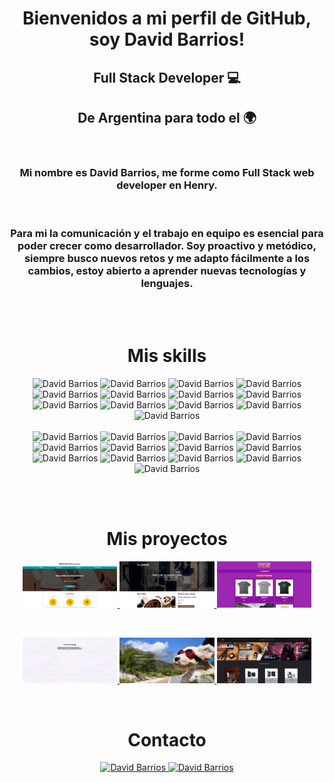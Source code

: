 <h1 align='center'>Bienvenidos a mi perfil de GitHub, soy David Barrios!</h1>

<h2 align="center">Full Stack Developer 💻</h2>
<h2 align="center">De Argentina para todo el 🌍</h2>
<br>
<h3 align="center">Mi nombre es David Barrios, me forme como Full Stack web developer en Henry.</h3><br>
<h3 align="center">
Para mi la comunicación y el trabajo en equipo es esencial para poder crecer como desarrollador. Soy proactivo y metódico, siempre busco nuevos retos y me adapto fácilmente a los cambios, estoy abierto a aprender nuevas tecnologías y lenguajes.
</h3>
<br>
<br>

<h1 align="center">Mis skills</h1>
<p align="center">
<img width="8%" src="https://cdn.jsdelivr.net/gh/devicons/devicon/icons/html5/html5-original-wordmark.svg" alt='David Barrios' />
<img width="8%" src="https://cdn.jsdelivr.net/gh/devicons/devicon/icons/css3/css3-original-wordmark.svg" alt='David Barrios' />
<img width="8%" src="https://cdn.jsdelivr.net/gh/devicons/devicon/icons/javascript/javascript-original.svg" alt='David Barrios' />
<img width="8%" src="https://cdn.jsdelivr.net/gh/devicons/devicon/icons/tailwindcss/tailwindcss-original-wordmark.svg" alt='David Barrios' />
<img width="8%" src="https://cdn.jsdelivr.net/gh/devicons/devicon/icons/bootstrap/bootstrap-original-wordmark.svg" alt='David Barrios' />
<img width="8%" src="https://cdn.jsdelivr.net/gh/devicons/devicon/icons/sass/sass-original.svg" alt='David Barrios' />
<img width="8%" src="https://cdn.jsdelivr.net/gh/devicons/devicon/icons/less/less-plain-wordmark.svg" alt='David Barrios' />
<img width="8%" src="https://cdn.jsdelivr.net/gh/devicons/devicon/icons/react/react-original-wordmark.svg" alt='David Barrios' />
<img width="8%" src="https://cdn.jsdelivr.net/gh/devicons/devicon/icons/redux/redux-original.svg" alt='David Barrios' />
<img width="8%" src="https://cdn.jsdelivr.net/gh/devicons/devicon/icons/express/express-original-wordmark.svg" alt='David Barrios' />
<img width="8%" src="https://cdn.jsdelivr.net/gh/devicons/devicon/icons/typescript/typescript-original.svg" alt='David Barrios' />
<img width="8%" src="https://cdn.jsdelivr.net/gh/devicons/devicon/icons/postgresql/postgresql-original-wordmark.svg" alt='David Barrios' />
<img width="8%" src="https://cdn.jsdelivr.net/gh/devicons/devicon/icons/sqlite/sqlite-original-wordmark.svg" alt='David Barrios' />
<br><br>
<img width="10%" src="https://cdn.jsdelivr.net/gh/devicons/devicon/icons/mysql/mysql-original-wordmark.svg" alt='David Barrios' />
<img width="10%" src="https://cdn.jsdelivr.net/gh/devicons/devicon/icons/sequelize/sequelize-original-wordmark.svg" alt='David Barrios' />
<img width="10%" src="https://cdn.jsdelivr.net/gh/devicons/devicon/icons/git/git-original-wordmark.svg" alt='David Barrios' />
<img width="10%" src="https://cdn.jsdelivr.net/gh/devicons/devicon/icons/nodejs/nodejs-original-wordmark.svg" alt='David Barrios' />
<img width="10%" src="https://cdn.jsdelivr.net/gh/devicons/devicon/icons/babel/babel-original.svg" alt='David Barrios' />
<img width="10%" src="https://cdn.jsdelivr.net/gh/devicons/devicon/icons/gulp/gulp-plain.svg" alt='David Barrios' />
<img width="10%" src="https://cdn.jsdelivr.net/gh/devicons/devicon/icons/jquery/jquery-original-wordmark.svg" alt='David Barrios' />
<img width="10%" src="https://cdn.jsdelivr.net/gh/devicons/devicon/icons/linux/linux-original.svg" alt='David Barrios' />
<img width="10%" src="https://cdn.jsdelivr.net/gh/devicons/devicon/icons/figma/figma-original.svg" alt='David Barrios' />
<img width="10%" src="https://cdn.jsdelivr.net/gh/devicons/devicon/icons/firebase/firebase-plain-wordmark.svg" alt='David Barrios' />
<img width="10%" src="https://cdn.jsdelivr.net/gh/devicons/devicon/icons/filezilla/filezilla-plain-wordmark.svg" alt='David Barrios' />
<img width="10%" src="https://cdn.jsdelivr.net/gh/devicons/devicon/icons/wordpress/wordpress-original.svg" alt='David Barrios' />
<img width="10%" src="https://cdn.jsdelivr.net/gh/devicons/devicon/icons/woocommerce/woocommerce-original-wordmark.svg" alt='David Barrios' />

</p>
<br>
<br>

 <h1 align="center">Mis proyectos</h1>
 
<p align='center'>
<a href="https://freelancer-db.netlify.app/">
 <img width="30%" src="./images/FREELANCE.jpg"/>
 </a>
 <a href="https://blogcafe-db.netlify.app/">
 <img width="30%" src="./images/CAFE.jpg"/>
 </a>
 <a href="https://frontedstore-db.netlify.app/">
 <img width="30%" src="./images/STORE.jpg"/>
 </a>
 </p>

<br>

<p align='center'>
<a href="https://dabarrio-todo-app.netlify.app/">
 <img width="30%" src="./images/todoApp.jpg"/>
 </a>
<a href="https://dabarrio-pi-dogs.vercel.app/">
 <img width="30%" src="./images/dabarrio-PI.jpg"/>
 </a>
<a href="https://pg-rgb-store-three.vercel.app/">
 <img width="30%" src="./images/PF.jpg"/>
 </a>
</p>

<br>
 <h1 align="center">Contacto</h1>
<p align="center">
<a href="https://www.linkedin.com/in/david-barrios-fullstack/">
<img width="5%" src="https://cdn.jsdelivr.net/gh/devicons/devicon/icons/linkedin/linkedin-original.svg" alt='David Barrios'/>
</a>
<a href="mailto:dev.dabarrio@gmail.com">
<img width="5%" src="https://cdn-icons-png.flaticon.com/512/281/281769.png" alt='David Barrios'/>
</a>
</p>
